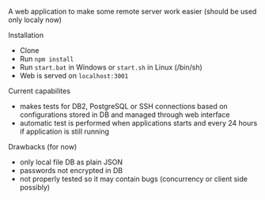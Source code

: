 A web application to make some remote server work easier (should be used only localy now)

Installation
- Clone
- Run `npm install`
- Run `start.bat` in Windows or `start.sh` in Linux (/bin/sh)
- Web is served on `localhost:3001`

Current capabilites
- makes tests for DB2, PostgreSQL or SSH connections based on configurations stored in DB and managed through web interface
- automatic test is performed when applications starts and every 24 hours if application is still running

Drawbacks (for now)
- only local file DB as plain JSON
- passwords not encrypted in DB
- not properly tested so it may contain bugs (concurrency or client side possibly)

